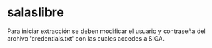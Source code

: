 # salaslibre

Para iniciar extracción se deben modificar el usuario y contraseña del archivo 'credentials.txt' con las cuales accedes a SIGA. 
